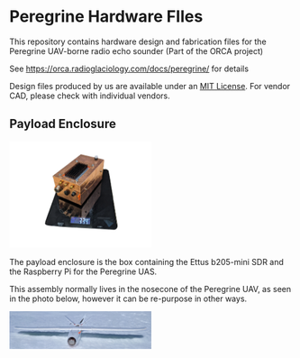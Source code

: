 # Peregrine Hardware FIles

This repository contains hardware design and fabrication files for the Peregrine UAV-borne radio echo sounder (Part of the ORCA project)

See https://orca.radioglaciology.com/docs/peregrine/ for details

Design files produced by us are available under an [MIT License](LICENSE). For vendor CAD, please check with individual vendors.

## Payload Enclosure

<img src="payload_enclosure/img/payload_enclosure_pi4_onscale.png" width="50%" alt="Photo of an assembled payload enclosure" />

The payload enclosure is the box containing the Ettus b205-mini SDR and the Raspberry Pi for the Peregrine UAS.

This assembly normally lives in the nosecone of the Peregrine UAV, as seen in the photo below, however it can be re-purpose in other ways.

<img src="payload_enclosure/img/peregrine_from_front.jpg" alt="Front view of the Peregrine UAS showing the payload enclousure within the nosecone" width="50%" />